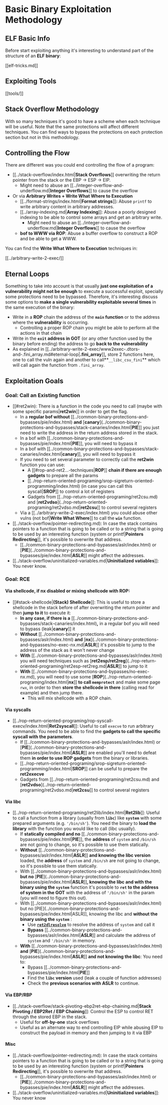 # Basic Binary Exploitation Methodology


## ELF Basic Info

Before start exploiting anything it's interesting to understand part of the structure of an **ELF binary**:

[[elf-tricks.md]]

## Exploiting Tools

[[tools/]]

## Stack Overflow Methodology

With so many techniques it's good to have a scheme when each technique will be useful. Note that the same protections will affect different techniques. You can find ways to bypass the protections on each protection section but not in this methodology.

## Controlling the Flow

There are different was you could end controlling the flow of a program:

- [[../stack-overflow/index.html|**Stack Overflows**]] overwriting the return pointer from the stack or the EBP -> ESP -> EIP.
  - Might need to abuse an [[../integer-overflow-and-underflow.md|**Integer Overflows**]] to cause the overflow
- Or via **Arbitrary Writes + Write What Where to Execution**
  - [[../format-strings/index.html|**Format strings**]]**:** Abuse `printf` to write arbitrary content in arbitrary addresses.
  - [[../array-indexing.md|**Array Indexing**]]: Abuse a poorly designed indexing to be able to control some arrays and get an arbitrary write.
    - Might need to abuse an [[../integer-overflow-and-underflow.md|**Integer Overflows**]] to cause the overflow
  - **bof to WWW via ROP**: Abuse a buffer overflow to construct a ROP and be able to get a WWW.

You can find the **Write What Where to Execution** techniques in:

[[../arbitrary-write-2-exec/]]

## Eternal Loops

Something to take into account is that usually **just one exploitation of a vulnerability might not be enough** to execute a successful exploit, specially some protections need to be bypassed. Therefore, it's interesting discuss some options to **make a single vulnerability exploitable several times** in the same execution of the binary:

- Write in a **ROP** chain the address of the **`main` function** or to the address where the **vulnerability** is occurring.
  - Controlling a proper ROP chain you might be able to perform all the actions in that chain
- Write in the **`exit` address in GOT** (or any other function used by the binary before ending) the address to go **back to the vulnerability**
- As explained in [[../arbitrary-write-2-exec/www2exec-.dtors-and-.fini_array.md#eternal-loop|**.fini_array**]]**,** store 2 functions here, one to call the vuln again and another to call**`__libc_csu_fini`** which will call again the function from `.fini_array`.

## Exploitation Goals

### Goal: Call an Existing function

- [[#ret2win): There is a function in the code you need to call (maybe with some specific params|**ret2win**]] in order to get the flag.
  - In a **regular bof without** [[../common-binary-protections-and-bypasses/pie/index.html) **and** [**canary**](../common-binary-protections-and-bypasses/stack-canaries/index.html|**PIE**]] you just need to write the address in the return address stored in the stack.
  - In a bof with [[../common-binary-protections-and-bypasses/pie/index.html|**PIE**]], you will need to bypass it
  - In a bof with [[../common-binary-protections-and-bypasses/stack-canaries/index.html|**canary**]], you will need to bypass it
  - If you need to set several parameter to correctly call the **ret2win** function you can use:
    - A [[#rop-and-ret2...-techniques|**ROP**]] **chain if there are enough gadgets** to prepare all the params
    - [[../rop-return-oriented-programing/srop-sigreturn-oriented-programming/index.html) (in case you can call this syscall|**SROP**]] to control a lot of registers
    - Gadgets from [[../rop-return-oriented-programing/ret2csu.md) and [**ret2vdso**](../rop-return-oriented-programing/ret2vdso.md|**ret2csu**]] to control several registers
  - Via a [[../arbitrary-write-2-exec/index.html) you could abuse other vulns (not bof|**Write What Where**]] to call the **`win`** function.
- [[../stack-overflow/pointer-redirecting.md): In case the stack contains pointers to a function that is going to be called or to a string that is going to be used by an interesting function (system or printf|**Pointers Redirecting**]], it's possible to overwrite that address.
  - [[../common-binary-protections-and-bypasses/aslr/index.html) or [**PIE**](../common-binary-protections-and-bypasses/pie/index.html|**ASLR**]] might affect the addresses.
- [[../stack-overflow/uninitialized-variables.md|**Uninitialized vatiables**]]: You never know.

### Goal: RCE

#### Via shellcode, if nx disabled or mixing shellcode with ROP:

- [[#stack-shellcode|**(Stack) Shellcode**]]: This is useful to store a shellcode in the stack before of after overwriting the return pointer and then **jump to it** to execute it:
  - **In any case, if there is a** [[../common-binary-protections-and-bypasses/stack-canaries/index.html)**,** in a regular bof you will need to bypass (leak|**canary**]] it
  - **Without** [[../common-binary-protections-and-bypasses/aslr/index.html) **and** [**nx**](../common-binary-protections-and-bypasses/no-exec-nx.md|**ASLR**]] it's possible to jump to the address of the stack as it won't never change
  - **With** [[../common-binary-protections-and-bypasses/aslr/index.html) you will need techniques such as [**ret2esp/ret2reg**](../rop-return-oriented-programing/ret2esp-ret2reg.md|**ASLR**]] to jump to it
  - **With** [[../common-binary-protections-and-bypasses/no-exec-nx.md), you will need to use some [**ROP**](../rop-return-oriented-programing/index.html|**nx**]] **to call `memprotect`** and make some page `rwx`, in order to then **store the shellcode in there** (calling read for example) and then jump there.
    - This will mix shellcode with a ROP chain.

#### Via syscalls

- [[../rop-return-oriented-programing/rop-syscall-execv/index.html|**Ret2syscall**]]: Useful to call `execve` to run arbitrary commands. You need to be able to find the **gadgets to call the specific syscall with the parameters**.
  - If [[../common-binary-protections-and-bypasses/aslr/index.html) or [**PIE**](../common-binary-protections-and-bypasses/pie/index.html|**ASLR**]] are enabled you'll need to defeat them **in order to use ROP gadgets** from the binary or libraries.
  - [[../rop-return-oriented-programing/srop-sigreturn-oriented-programming/index.html|**SROP**]] can be useful to prepare the **ret2execve**
  - Gadgets from [[../rop-return-oriented-programing/ret2csu.md) and [**ret2vdso**](../rop-return-oriented-programing/ret2vdso.md|**ret2csu**]] to control several registers

#### Via libc

- [[../rop-return-oriented-programing/ret2lib/index.html|**Ret2lib**]]: Useful to call a function from a library (usually from **`libc`**) like **`system`** with some prepared arguments (e.g. `'/bin/sh'`). You need the binary to **load the library** with the function you would like to call (libc usually).
  - If **statically compiled and no** [[../common-binary-protections-and-bypasses/pie/index.html|**PIE**]], the **address** of `system` and `/bin/sh` are not going to change, so it's possible to use them statically.
  - **Without** [[../common-binary-protections-and-bypasses/aslr/index.html|**ASLR**]] **and knowing the libc version** loaded, the **address** of `system` and `/bin/sh` are not going to change, so it's possible to use them statically.
  - With [[../common-binary-protections-and-bypasses/aslr/index.html) **but no** [**PIE**](../common-binary-protections-and-bypasses/pie/index.html|**ASLR**]]**, knowing the libc and with the binary using the `system`** function it's possible to **`ret` to the address of system in the GOT** with the address of `'/bin/sh'` in the param (you will need to figure this out).
  - With [[../common-binary-protections-and-bypasses/aslr/index.html) but no [PIE](../common-binary-protections-and-bypasses/pie/index.html|ASLR]], knowing the libc and **without the binary using the `system`** :
    - Use [**`ret2dlresolve`**](../rop-return-oriented-programing/ret2dlresolve.md) to resolve the address of `system` and call it
    - **Bypass** [[../common-binary-protections-and-bypasses/aslr/index.html|**ASLR**]] and calculate the address of `system` and `'/bin/sh'` in memory.
  - **With** [[../common-binary-protections-and-bypasses/aslr/index.html) **and** [**PIE**](../common-binary-protections-and-bypasses/pie/index.html|**ASLR**]] **and not knowing the libc**: You need to:
    - Bypass [[../common-binary-protections-and-bypasses/pie/index.html|**PIE**]]
    - Find the **`libc` version** used (leak a couple of function addresses)
    - Check the **previous scenarios with ASLR** to continue.

#### Via EBP/RBP

- [[../stack-overflow/stack-pivoting-ebp2ret-ebp-chaining.md|**Stack Pivoting / EBP2Ret / EBP Chaining**]]: Control the ESP to control RET through the stored EBP in the stack.
  - Useful for **off-by-one** stack overflows
  - Useful as an alternate way to end controlling EIP while abusing EIP to construct the payload in memory and then jumping to it via EBP

#### Misc

- [[../stack-overflow/pointer-redirecting.md): In case the stack contains pointers to a function that is going to be called or to a string that is going to be used by an interesting function (system or printf|**Pointers Redirecting**]], it's possible to overwrite that address.
  - [[../common-binary-protections-and-bypasses/aslr/index.html) or [**PIE**](../common-binary-protections-and-bypasses/pie/index.html|**ASLR**]] might affect the addresses.
- [[../stack-overflow/uninitialized-variables.md|**Uninitialized variables**]]: You never know



